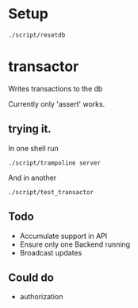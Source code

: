 # Setup
```
./script/resetdb
```

# transactor

Writes transactions to the db

Currently only 'assert' works.

## trying it.

In one shell run

```
./script/trampoline server
```

And in another
 
```
./script/test_transactor
```

## Todo

* Accumulate support in API
* Ensure only one Backend running
* Broadcast updates

## Could do

* authorization
